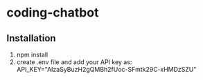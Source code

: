 # coding-chatbot
## Installation
1. npm install
2. create .env file and add your API key as:
     API_KEY="AIzaSyBuzH2gQMBh2fUoc-SFmtk29C-xHMDzSZU"
